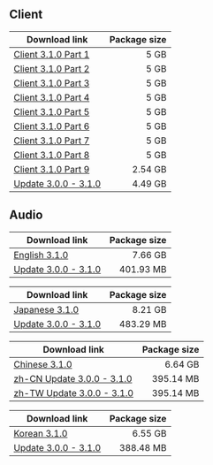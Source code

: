## Client

| Download link | Package size |
| ------------- | ------------:|
| [Client 3.1.0 Part 1](https://autopatchos.starrails.com/client/download/20250213222029_yggGSkDyveoATToc/PC/download/StarRail_3.1.0.7z.001) | 5 GB |
| [Client 3.1.0 Part 2](https://autopatchos.starrails.com/client/download/20250213222029_yggGSkDyveoATToc/PC/download/StarRail_3.1.0.7z.002) | 5 GB |
| [Client 3.1.0 Part 3](https://autopatchos.starrails.com/client/download/20250213222029_yggGSkDyveoATToc/PC/download/StarRail_3.1.0.7z.003) | 5 GB |
| [Client 3.1.0 Part 4](https://autopatchos.starrails.com/client/download/20250213222029_yggGSkDyveoATToc/PC/download/StarRail_3.1.0.7z.004) | 5 GB |
| [Client 3.1.0 Part 5](https://autopatchos.starrails.com/client/download/20250213222029_yggGSkDyveoATToc/PC/download/StarRail_3.1.0.7z.005) | 5 GB |
| [Client 3.1.0 Part 6](https://autopatchos.starrails.com/client/download/20250213222029_yggGSkDyveoATToc/PC/download/StarRail_3.1.0.7z.006) | 5 GB |
| [Client 3.1.0 Part 7](https://autopatchos.starrails.com/client/download/20250213222029_yggGSkDyveoATToc/PC/download/StarRail_3.1.0.7z.007) | 5 GB |
| [Client 3.1.0 Part 8](https://autopatchos.starrails.com/client/download/20250213222029_yggGSkDyveoATToc/PC/download/StarRail_3.1.0.7z.008) | 5 GB |
| [Client 3.1.0 Part 9](https://autopatchos.starrails.com/client/download/20250213222029_yggGSkDyveoATToc/PC/download/StarRail_3.1.0.7z.009) | 2.54 GB |
| [Update 3.0.0 - 3.1.0](https://autopatchos.starrails.com/client/diff/hkrpg_global/game_3.0.0_3.1.0_hdiff_vOGoBfmLkQqLetkq.7z) | 4.49 GB |


## Audio

| Download link | Package size |
| ------------- | ------------:|
| [English 3.1.0](https://autopatchos.starrails.com/client/download/20250213222029_yggGSkDyveoATToc/PC/English.7z) | 7.66 GB |
| [Update 3.0.0 - 3.1.0](https://autopatchos.starrails.com/client/diff/hkrpg_global/audio_en-us_3.0.0_3.1.0_hdiff_bPvQrSmZRyklzAfl.7z) | 401.93 MB |

| Download link | Package size |
| ------------- | ------------:|
| [Japanese 3.1.0](https://autopatchos.starrails.com/client/download/20250213222029_yggGSkDyveoATToc/PC/Japanese.7z) | 8.21 GB |
| [Update 3.0.0 - 3.1.0](https://autopatchos.starrails.com/client/diff/hkrpg_global/audio_ja-jp_3.0.0_3.1.0_hdiff_OuUvtMAowfVEdcHs.7z) | 483.29 MB |

| Download link | Package size |
| ------------- | ------------:|
| [Chinese 3.1.0](https://autopatchos.starrails.com/client/download/20250213222029_yggGSkDyveoATToc/PC/Chinese.7z) | 6.64 GB |
| [zh-CN Update 3.0.0 - 3.1.0](https://autopatchos.starrails.com/client/diff/hkrpg_global/audio_zh-cn_3.0.0_3.1.0_hdiff_baldQMUdYiGMiedk.7z) | 395.14 MB |
| [zh-TW Update 3.0.0 - 3.1.0](https://autopatchos.starrails.com/client/diff/hkrpg_global/audio_zh-tw_3.0.0_3.1.0_hdiff_tgNpPimpMkBkaeWo.7z) | 395.14 MB |

| Download link | Package size |
| ------------- | ------------:|
| [Korean 3.1.0](https://autopatchos.starrails.com/client/download/20250213222029_yggGSkDyveoATToc/PC/Korean.7z) | 6.55 GB |
| [Update 3.0.0 - 3.1.0](https://autopatchos.starrails.com/client/diff/hkrpg_global/audio_ko-kr_3.0.0_3.1.0_hdiff_OFXvoXHAovOnGjiH.7z) | 388.48 MB |